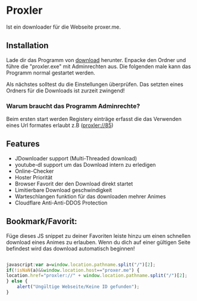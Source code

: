 # Proxler
Ist ein downloader für die Webseite proxer.me.

## Installation
Lade dir das Programm von [download](https://github.com/daYMAN007/Proxler/releases/latest) herunter.
Enpacke den Ordner und führe die "proxler.exe" mit Adminrechten aus. Die folgenden male kann das Programm normal gestartet werden.

Als nächstes solltest du die Einstellungen überprüfen. Das setzten eines Ordners für die Downloads ist zurzeit zwingend!


### Warum braucht das Programm Adminrechte?
Beim ersten start werden Registery einträge erfasst die das Verwenden eines Url formates erlaubt
z.B ([proxler://85](proxler://85))

## Features
<ul>
	<li>JDownloader support (Multi-Threaded download)</li>
	<li>youtube-dl support um das Download intern zu erledigen</li>
	<li>Online-Checker</li>
	<li>Hoster Priorität</li>
	<li>Browser Favorit der den Download direkt startet</li>
	<li>Limitierbare Download geschwindigkeit</li>
	<li>Warteschlangen funktion für das downloaden mehrer Animes</li>
	<li>Cloudflare Anti-Anti-DDOS Protection</li>
</ul>

## Bookmark/Favorit:
Füge dieses JS snippet zu deiner Favoriten leiste hinzu um einen schnellen download eines Animes zu erlauben. Wenn du dich auf einer gültigen Seite befindest wird das download automatisch beginnen!

```javascript

javascript:var a=window.location.pathname.split("/")[2];
if(!isNaN(a)&&window.location.host=="proxer.me") {
location.href="proxler://" + window.location.pathname.split("/")[2];
} else {
	alert("Ungültige Webseite/Keine ID gefunden");
}

```
